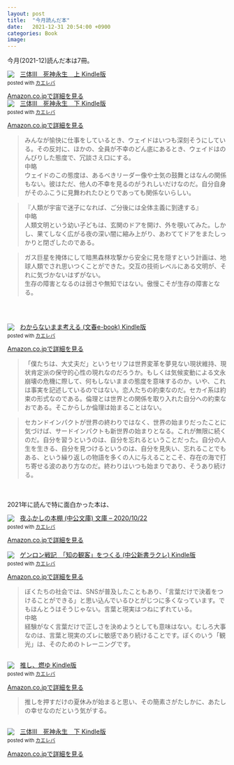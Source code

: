 ```yaml
---
layout: post
title:  "今月読んだ本"
date:   2021-12-31 20:54:00 +0900
categories: Book
image: 
---
```

今月(2021-12)読んだ本は7冊。<br>


<div class="krb-amzlt-box" style="margin-bottom:0px;"><div class="krb-amzlt-image" style="float:left;margin:0px 12px 1px 0px;"><a href="https://www.amazon.co.jp/dp/B0922H5V2N?&linkCode=li2&tag=peipeipe-22&linkId=1453006dc3215d6cd5a8850e454762c7&language=ja_JP&ref_=as_li_ss_il" target="_blank" rel="nofollow" rel="nofollow"><img border="0" src="//ws-fe.amazon-adsystem.com/widgets/q?_encoding=UTF8&ASIN=B0922H5V2N&Format= _SL250_&ID=AsinImage&MarketPlace=JP&ServiceVersion=20070822&WS=1&tag=peipeipe-22&language=ja_JP" ></a><img src="https://ir-jp.amazon-adsystem.com/e/ir?t=peipeipe-22&language=ja_JP&l=li2&o=9&a=B0922H5V2N" width="1" height="1" border="0" alt="" style="border:none !important; margin:0px !important;" /></div><div class="krb-amzlt-info" style="line-height:120%; margin-bottom: 10px"><div class="krb-amzlt-name" style="margin-bottom:10px;line-height:120%"><a href="https://www.amazon.co.jp/dp/B0922H5V2N?&linkCode=li2&tag=peipeipe-22&linkId=1453006dc3215d6cd5a8850e454762c7&language=ja_JP&ref_=as_li_ss_il" name="amazletlink" target="_blank" rel="nofollow" rel="nofollow">三体Ⅲ　死神永生　上 Kindle版</a><div class="krb-amzlt-powered-date" style="font-size:80%;margin-top:5px;line-height:120%">posted with <a href="https://kaereba.com/wind/" title="amazlet" target="_blank" rel="nofollow" rel="nofollow">カエレバ</a></div></div><div class="krb-amzlt-detail"></div><div class="krb-amzlt-sub-info" style="float: left;"><div class="krb-amzlt-link" style="margin-top: 5px"><a href="https://www.amazon.co.jp/dp/B0922H5V2N?&linkCode=li2&tag=peipeipe-22&linkId=1453006dc3215d6cd5a8850e454762c7&language=ja_JP&ref_=as_li_ss_il" name="amazletlink" target="_blank" rel="nofollow" rel="nofollow">Amazon.co.jpで詳細を見る</a></div></div></div><div class="krb-amzlt-footer" style="clear: left"></div></div>
<div class="krb-amzlt-box" style="margin-bottom:0px;"><div class="krb-amzlt-image" style="float:left;margin:0px 12px 1px 0px;"><a href="https://www.amazon.co.jp/dp/B0922G73JR?&linkCode=li2&tag=peipeipe-22&linkId=c90fbe356900856a6f3058811584fa14&language=ja_JP&ref_=as_li_ss_il" target="_blank" rel="nofollow" rel="nofollow"><img border="0" src="//ws-fe.amazon-adsystem.com/widgets/q?_encoding=UTF8&ASIN=B0922G73JR&Format= _SL250_&ID=AsinImage&MarketPlace=JP&ServiceVersion=20070822&WS=1&tag=peipeipe-22&language=ja_JP" ></a><img src="https://ir-jp.amazon-adsystem.com/e/ir?t=peipeipe-22&language=ja_JP&l=li2&o=9&a=B0922G73JR" width="1" height="1" border="0" alt="" style="border:none !important; margin:0px !important;" /></div><div class="krb-amzlt-info" style="line-height:120%; margin-bottom: 10px"><div class="krb-amzlt-name" style="margin-bottom:10px;line-height:120%"><a href="https://www.amazon.co.jp/dp/B0922G73JR?&linkCode=li2&tag=peipeipe-22&linkId=c90fbe356900856a6f3058811584fa14&language=ja_JP&ref_=as_li_ss_il" name="amazletlink" target="_blank" rel="nofollow" rel="nofollow">三体Ⅲ　死神永生　下 Kindle版</a><div class="krb-amzlt-powered-date" style="font-size:80%;margin-top:5px;line-height:120%">posted with <a href="https://kaereba.com/wind/" title="amazlet" target="_blank" rel="nofollow" rel="nofollow">カエレバ</a></div></div><div class="krb-amzlt-detail"></div><div class="krb-amzlt-sub-info" style="float: left;"><div class="krb-amzlt-link" style="margin-top: 5px"><a href="https://www.amazon.co.jp/dp/B0922G73JR?&linkCode=li2&tag=peipeipe-22&linkId=c90fbe356900856a6f3058811584fa14&language=ja_JP&ref_=as_li_ss_il" name="amazletlink" target="_blank" rel="nofollow" rel="nofollow">Amazon.co.jpで詳細を見る</a></div></div></div><div class="krb-amzlt-footer" style="clear: left"></div></div>

<blockquote>
みんなが愉快に仕事をしているとき、ウェイドはいつも深刻そうにしている。その反対に、ほかの、全員が不幸のどん底にあるとき、ウェイドはのんびりした態度で、冗談さえ口にする。
<br/>中略<br/>
ウェイドのこの態度は、あるべきリーダー像や士気の鼓舞とはなんの関係もない。彼はただ、他人の不幸を見るのがうれしいだけなのだ。自分自身がそのふこうに見舞われたひとりであっても関係ないらしい。
</blockquote>
<blockquote>
『人類が宇宙で迷子になれば、ご分後には全体主義に到達する』
<br/>中略<br/>
人類文明という幼い子どもは、玄関のドアを開け、外を覗いてみた。しかし、果てしなく広がる夜の深い闇に縮み上がり、あわててドアをまたしっかりと閉ざしたのである。
</blockquote>
<blockquote>
ガス巨星を掩体にして暗黒森林攻撃から安全に見を隠すという計画は、地球人類でされ思いつくことができた。交互の技術レベルにある文明が、それに気づかないはずがない。<br/>
生存の障害となるのは弱さや無知ではない。傲慢こそが生存の障害となる。
</blockquote>

<br/><br/>
<div class="krb-amzlt-box" style="margin-bottom:0px;"><div class="krb-amzlt-image" style="float:left;margin:0px 12px 1px 0px;"><a href="https://www.amazon.co.jp/dp/B09JFSBTH4?&linkCode=li2&tag=peipeipe-22&linkId=84ea50cd176f943b8a93183a403aeef9&language=ja_JP&ref_=as_li_ss_il" target="_blank" rel="nofollow" rel="nofollow"><img border="0" src="//ws-fe.amazon-adsystem.com/widgets/q?_encoding=UTF8&ASIN=B09JFSBTH4&Format= _SL250_&ID=AsinImage&MarketPlace=JP&ServiceVersion=20070822&WS=1&tag=peipeipe-22&language=ja_JP" ></a><img src="https://ir-jp.amazon-adsystem.com/e/ir?t=peipeipe-22&language=ja_JP&l=li2&o=9&a=B09JFSBTH4" width="1" height="1" border="0" alt="" style="border:none !important; margin:0px !important;" /></div><div class="krb-amzlt-info" style="line-height:120%; margin-bottom: 10px"><div class="krb-amzlt-name" style="margin-bottom:10px;line-height:120%"><a href="https://www.amazon.co.jp/dp/B09JFSBTH4?&linkCode=li2&tag=peipeipe-22&linkId=84ea50cd176f943b8a93183a403aeef9&language=ja_JP&ref_=as_li_ss_il" name="amazletlink" target="_blank" rel="nofollow" rel="nofollow">わからないまま考える (文春e-book) Kindle版</a><div class="krb-amzlt-powered-date" style="font-size:80%;margin-top:5px;line-height:120%">posted with <a href="https://kaereba.com/wind/" title="amazlet" target="_blank" rel="nofollow" rel="nofollow">カエレバ</a></div></div><div class="krb-amzlt-detail"></div><div class="krb-amzlt-sub-info" style="float: left;"><div class="krb-amzlt-link" style="margin-top: 5px"><a href="https://www.amazon.co.jp/dp/B09JFSBTH4?&linkCode=li2&tag=peipeipe-22&linkId=84ea50cd176f943b8a93183a403aeef9&language=ja_JP&ref_=as_li_ss_il" name="amazletlink" target="_blank" rel="nofollow" rel="nofollow">Amazon.co.jpで詳細を見る</a></div></div></div><div class="krb-amzlt-footer" style="clear: left"></div></div>


<blockquote>
「僕たちは、大丈夫だ」というセリフは世界変革を夢見ない現状維持、現状肯定派の保守的心性の現れなのだろうか。もしくは気候変動による文永崩壊の危機に際して、何もしないままの態度を意味するのか。いや、これは事実を記述しているのではない。恋人たちの約束なのだ。セカイ系は約束の形式なのである。倫理とは世界との関係を取り入れた自分への約束なおである。そこからしか倫理は始まることはない。
</blockquote>

<blockquote>
セカンドインパクトが世界の終わりではなく、世界の始まりだったことに気づけば、サードインパクトも新世界の始まりとなる。これが無限に続くのだ。自分を習うというのは、自分を忘れるということだった。自分の人生を生きる、自分を見つけるというのは、自分を見失い、忘れることでもある、という繰り返しの物語を多くの人に与えることこそ、存在の海で打ち寄せる波のあり方なのだ。終わりはいつも始まりであり、そうあり続ける。
</blockquote>

<br/><br/>
2021年に読んで特に面白かった本は、<br/>
<div class="krb-amzlt-box" style="margin-bottom:0px;"><div class="krb-amzlt-image" style="float:left;margin:0px 12px 1px 0px;"><a href="https://www.amazon.co.jp/dp/4122069726?&linkCode=li2&tag=peipeipe-22&linkId=8fac0a8c9f3ba6aa4b9557efae17da74&language=ja_JP&ref_=as_li_ss_il" target="_blank" rel="nofollow" rel="nofollow"><img border="0" src="//ws-fe.amazon-adsystem.com/widgets/q?_encoding=UTF8&ASIN=4122069726&Format= _SL250_&ID=AsinImage&MarketPlace=JP&ServiceVersion=20070822&WS=1&tag=peipeipe-22&language=ja_JP" ></a><img src="https://ir-jp.amazon-adsystem.com/e/ir?t=peipeipe-22&language=ja_JP&l=li2&o=9&a=4122069726" width="1" height="1" border="0" alt="" style="border:none !important; margin:0px !important;" /></div><div class="krb-amzlt-info" style="line-height:120%; margin-bottom: 10px"><div class="krb-amzlt-name" style="margin-bottom:10px;line-height:120%"><a href="https://www.amazon.co.jp/dp/4122069726?&linkCode=li2&tag=peipeipe-22&linkId=8fac0a8c9f3ba6aa4b9557efae17da74&language=ja_JP&ref_=as_li_ss_il" name="amazletlink" target="_blank" rel="nofollow" rel="nofollow">夜ふかしの本棚 (中公文庫) 文庫 – 2020/10/22</a><div class="krb-amzlt-powered-date" style="font-size:80%;margin-top:5px;line-height:120%">posted with <a href="https://kaereba.com/wind/" title="amazlet" target="_blank" rel="nofollow" rel="nofollow">カエレバ</a></div></div><div class="krb-amzlt-detail"></div><div class="krb-amzlt-sub-info" style="float: left;"><div class="krb-amzlt-link" style="margin-top: 5px"><a href="https://www.amazon.co.jp/dp/4122069726?&linkCode=li2&tag=peipeipe-22&linkId=8fac0a8c9f3ba6aa4b9557efae17da74&language=ja_JP&ref_=as_li_ss_il" name="amazletlink" target="_blank" rel="nofollow" rel="nofollow">Amazon.co.jpで詳細を見る</a></div></div></div><div class="krb-amzlt-footer" style="clear: left"></div></div>

<br/>
<div class="krb-amzlt-box" style="margin-bottom:0px;"><div class="krb-amzlt-image" style="float:left;margin:0px 12px 1px 0px;"><a href="https://www.amazon.co.jp/dp/B08Q39PN6K?&linkCode=li2&tag=peipeipe-22&linkId=5db5e015ebe69566d5e4f32873a02e6a&language=ja_JP&ref_=as_li_ss_il" target="_blank" rel="nofollow" rel="nofollow"><img border="0" src="//ws-fe.amazon-adsystem.com/widgets/q?_encoding=UTF8&ASIN=B08Q39PN6K&Format= _SL250_&ID=AsinImage&MarketPlace=JP&ServiceVersion=20070822&WS=1&tag=peipeipe-22&language=ja_JP" ></a><img src="https://ir-jp.amazon-adsystem.com/e/ir?t=peipeipe-22&language=ja_JP&l=li2&o=9&a=B08Q39PN6K" width="1" height="1" border="0" alt="" style="border:none !important; margin:0px !important;" /></div><div class="krb-amzlt-info" style="line-height:120%; margin-bottom: 10px"><div class="krb-amzlt-name" style="margin-bottom:10px;line-height:120%"><a href="https://www.amazon.co.jp/dp/B08Q39PN6K?&linkCode=li2&tag=peipeipe-22&linkId=5db5e015ebe69566d5e4f32873a02e6a&language=ja_JP&ref_=as_li_ss_il" name="amazletlink" target="_blank" rel="nofollow" rel="nofollow">ゲンロン戦記　「知の観客」をつくる (中公新書ラクレ) Kindle版</a><div class="krb-amzlt-powered-date" style="font-size:80%;margin-top:5px;line-height:120%">posted with <a href="https://kaereba.com/wind/" title="amazlet" target="_blank" rel="nofollow" rel="nofollow">カエレバ</a></div></div><div class="krb-amzlt-detail"></div><div class="krb-amzlt-sub-info" style="float: left;"><div class="krb-amzlt-link" style="margin-top: 5px"><a href="https://www.amazon.co.jp/dp/B08Q39PN6K?&linkCode=li2&tag=peipeipe-22&linkId=5db5e015ebe69566d5e4f32873a02e6a&language=ja_JP&ref_=as_li_ss_il" name="amazletlink" target="_blank" rel="nofollow" rel="nofollow">Amazon.co.jpで詳細を見る</a></div></div></div><div class="krb-amzlt-footer" style="clear: left"></div></div>

<blockquote>
ぼくたちの社会では、SNSが普及したこともあり、「言葉だけで決着をつけることができる」と思い込んでいるひとがじつに多くなっています。でもほんとうはそうじゃない。言葉と現実はつねにずれている。
<br/>中略<br/>
経験がなく言葉だけで正しさを決めようとしても意味はない。むしろ大事なのは、言葉と現実のズレに敏感であり続けることです。ぼくのいう「観光」は、そのためのトレーニングです。
</blockquote>

<br/>
<div class="krb-amzlt-box" style="margin-bottom:0px;"><div class="krb-amzlt-image" style="float:left;margin:0px 12px 1px 0px;"><a href="https://www.amazon.co.jp/dp/B08HGQXTKY?&linkCode=li2&tag=peipeipe-22&linkId=760de0df6a06314fc2e45d465351eaeb&language=ja_JP&ref_=as_li_ss_il" target="_blank" rel="nofollow" rel="nofollow"><img border="0" src="//ws-fe.amazon-adsystem.com/widgets/q?_encoding=UTF8&ASIN=B08HGQXTKY&Format= _SL250_&ID=AsinImage&MarketPlace=JP&ServiceVersion=20070822&WS=1&tag=peipeipe-22&language=ja_JP" ></a><img src="https://ir-jp.amazon-adsystem.com/e/ir?t=peipeipe-22&language=ja_JP&l=li2&o=9&a=B08HGQXTKY" width="1" height="1" border="0" alt="" style="border:none !important; margin:0px !important;" /></div><div class="krb-amzlt-info" style="line-height:120%; margin-bottom: 10px"><div class="krb-amzlt-name" style="margin-bottom:10px;line-height:120%"><a href="https://www.amazon.co.jp/dp/B08HGQXTKY?&linkCode=li2&tag=peipeipe-22&linkId=760de0df6a06314fc2e45d465351eaeb&language=ja_JP&ref_=as_li_ss_il" name="amazletlink" target="_blank" rel="nofollow" rel="nofollow">推し、燃ゆ Kindle版</a><div class="krb-amzlt-powered-date" style="font-size:80%;margin-top:5px;line-height:120%">posted with <a href="https://kaereba.com/wind/" title="amazlet" target="_blank" rel="nofollow" rel="nofollow">カエレバ</a></div></div><div class="krb-amzlt-detail"></div><div class="krb-amzlt-sub-info" style="float: left;"><div class="krb-amzlt-link" style="margin-top: 5px"><a href="https://www.amazon.co.jp/dp/B08HGQXTKY?&linkCode=li2&tag=peipeipe-22&linkId=760de0df6a06314fc2e45d465351eaeb&language=ja_JP&ref_=as_li_ss_il" name="amazletlink" target="_blank" rel="nofollow" rel="nofollow">Amazon.co.jpで詳細を見る</a></div></div></div><div class="krb-amzlt-footer" style="clear: left"></div></div>
<blockquote>
推しを押すだけの夏休みが始まると思い、その簡素さがたしかに、あたしの幸せなのだという気がする。
</blockquote>

<br/>
<div class="krb-amzlt-box" style="margin-bottom:0px;"><div class="krb-amzlt-image" style="float:left;margin:0px 12px 1px 0px;"><a href="https://www.amazon.co.jp/dp/B0922G73JR?&linkCode=li2&tag=peipeipe-22&linkId=925dfcd2c19328bb51e91227e05151f1&language=ja_JP&ref_=as_li_ss_il" target="_blank" rel="nofollow" rel="nofollow"><img border="0" src="//ws-fe.amazon-adsystem.com/widgets/q?_encoding=UTF8&ASIN=B0922G73JR&Format= _SL250_&ID=AsinImage&MarketPlace=JP&ServiceVersion=20070822&WS=1&tag=peipeipe-22&language=ja_JP" ></a><img src="https://ir-jp.amazon-adsystem.com/e/ir?t=peipeipe-22&language=ja_JP&l=li2&o=9&a=B0922G73JR" width="1" height="1" border="0" alt="" style="border:none !important; margin:0px !important;" /></div><div class="krb-amzlt-info" style="line-height:120%; margin-bottom: 10px"><div class="krb-amzlt-name" style="margin-bottom:10px;line-height:120%"><a href="https://www.amazon.co.jp/dp/B0922G73JR?&linkCode=li2&tag=peipeipe-22&linkId=925dfcd2c19328bb51e91227e05151f1&language=ja_JP&ref_=as_li_ss_il" name="amazletlink" target="_blank" rel="nofollow" rel="nofollow">三体Ⅲ　死神永生　下 Kindle版</a><div class="krb-amzlt-powered-date" style="font-size:80%;margin-top:5px;line-height:120%">posted with <a href="https://kaereba.com/wind/" title="amazlet" target="_blank" rel="nofollow" rel="nofollow">カエレバ</a></div></div><div class="krb-amzlt-detail"></div><div class="krb-amzlt-sub-info" style="float: left;"><div class="krb-amzlt-link" style="margin-top: 5px"><a href="https://www.amazon.co.jp/dp/B0922G73JR?&linkCode=li2&tag=peipeipe-22&linkId=925dfcd2c19328bb51e91227e05151f1&language=ja_JP&ref_=as_li_ss_il" name="amazletlink" target="_blank" rel="nofollow" rel="nofollow">Amazon.co.jpで詳細を見る</a></div></div></div><div class="krb-amzlt-footer" style="clear: left"></div></div>